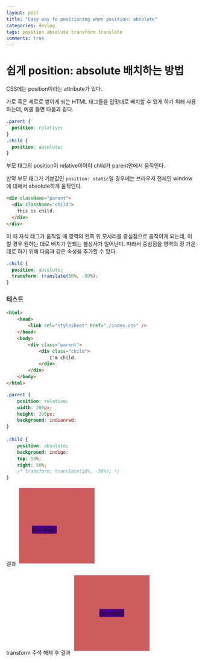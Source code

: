 ```yaml
---
layout: post
title: "Easy way to positioning when position: absolute"
categories: devlog
tags: position absolute transform translate
comments: true
---
```


# 쉽게 position: absolute 배치하는 방법

CSS에는 position이라는 attribute가 있다.

가로 혹은 세로로 쌓이게 되는 HTML 태그들을 입맛대로 배치할 수 있게 하기 위해 사용하는데, 예를 들면 다음과 같다.

```css
.parent {
  position: relative;
}
.child {
  position: absolute;
}
```
부모 태그의 position이 relative이어야 child가 parent안에서 움직인다.

만약 부모 태그가 기본값인 `position: static`일 경우에는 브라우저 전체인 window에 대해서 absolute하게 움직인다.
```html
<div className="parent">
  <div className="child">
    this is child.
  </div>
</div>
```

이 때 자식 태그가 움직일 때 영역의 왼쪽 위 모서리를 중심점으로 움직이게 되는데, 이럴 경우 원하는 대로 배치가 안되는 불상사가 일어난다. 따라서 중심점을 영역의 정 가운데로 하기 위해 다음과 같은 속성을 추가할 수 있다.

```css
.child {
  position: absolute;
  transform: translate(50%, -50%);
}
```

### 테스트
```html
<html>
	<head>
		<link rel="stylesheet" href="./index.css" />
	</head>
	<body>
		<div class="parent">
			<div class="child">
				I'm child.
			</div>
		</div>
	</body>
</html>
```
```css
.parent {
	position: relative;
	width: 200px;
	height: 200px;
	background: indianred;
}

.child {
	position: absolute;
	background: indigo;
	top: 50%;
	right: 50%;
	/* transform: translate(50%, -50%); */
}
```
결과
![before](https://github.com/solidw/solidw.github.io/blob/master/_posts/images/before.JPG?raw=true)

transform 주석 해제 후 결과
![after](https://github.com/solidw/solidw.github.io/blob/master/_posts/images/after.JPG?raw=true)